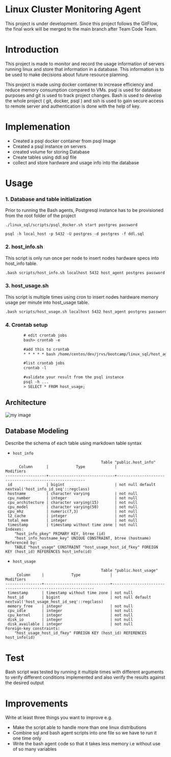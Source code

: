 # Linux Cluster Monitoring Agent
This project is under development. Since this project follows the GitFlow, the final work will be merged to the main branch after Team Code Team.


# Introduction
This project is made to monitor and record the usage information of servers running linux and store that information in a database. This information is to be used to make decisions about future resource planning.

This project is made using docker container to increase efficiency and reduce memory consumption compared to VMs. psql is used for database purposes and git is used to track project changes. Bash is used to develop the whole project ( git, docker, psql ) and ssh is used to gain secure access to remote server and authentication is done with the help of key.



# Implemenation

- Created a psql docker container from psql Image
- Created a psql instance on servers
- created volume for storing Database
- Create tables using ddl.sql file
- collect and store hardware and usage info into the database

# Usage
### **1. Database and table initialization**

Prior to running the Bash agents, Postgresql instance has to be provisioned from the root folder of the project
```
./linux_sql/scripts/psql_docker.sh start postgres password

psql -h local_host -p 5432 -U postgres -d postgres -f ddl.sql
```
###  2. host_info.sh

This script is only run once per node to insert nodes hardware specs into host_info table.
```dtd
.bash scripts/host_info.sh localhost 5432 host_agent postgres password
```

###  3. host_usage.sh

This script is multiple times using cron to insert nodes hardware memory usage per minute into host_usage table.
```dtd
.bash scripts/host_usage.sh localhost 5432 host_agent postgres password
```

###  4. Crontab setup


```dtd
        # edit crontab jobs
        bash> crontab -e

        #add this to crontab
        * * * * * bash /home/centos/dev/jrvs/bootcamp/linux_sql/host_agent/scripts/host_usage.sh localhost 5432 host_agent postgres password > /tmp/host_usage.log

        #list crontab jobs
        crontab -l

        #validate your result from the psql instance
        psql -h ...
        > SELECT * FROM host_usage;
```

## Architecture
![my image](./assets/my_image.jpg)




## Database Modeling
Describe the schema of each table using markdown table syntax
- `host_info`
``` 
                                          Table "public.host_info"
      Column      |            Type             |                       Modifiers                        
------------------+-----------------------------+--------------------------------------------------------
 id               | bigint                      | not null default nextval('host_info_id_seq'::regclass)
 hostname         | character varying           | not null
 cpu_number       | integer                     | not null
 cpu_architecture | character varying(15)       | not null
 cpu_model        | character varying(50)       | not null
 cpu_mhz          | numeric(7,3)                | not null
 l2_cache         | integer                     | not null
 total_mem        | integer                     | not null
 timestamp        | timestamp without time zone | not null
Indexes:
    "host_info_pkey" PRIMARY KEY, btree (id)
    "host_info_hostname_key" UNIQUE CONSTRAINT, btree (hostname)
Referenced by:
    TABLE "host_usage" CONSTRAINT "host_usage_host_id_fkey" FOREIGN KEY (host_id) REFERENCES host_info(id)
```
- `host_usage`
``` 
                                          Table "public.host_usage"
     Column     |            Type             |                          Modifiers                           
----------------+-----------------------------+--------------------------------------------------------------
 timestamp      | timestamp without time zone | not null
 host_id        | bigint                      | not null default nextval('host_usage_host_id_seq'::regclass)
 memory_free    | integer                     | not null
 cpu_idle       | integer                     | not null
 cpu_kernel     | integer                     | not null
 disk_io        | integer                     | not null
 disk_available | integer                     | not null
Foreign-key constraints:
    "host_usage_host_id_fkey" FOREIGN KEY (host_id) REFERENCES host_info(id)

```
# Test

Bash script was tested by running it multiple times with different arguments to verify different conditions implemented and also verify the results against the desired output

# Improvements
Write at least three things you want to improve
e.g.
- Make the script able to handle more than one linux distributions
- Combine sql and bash agent scripts into one file so we have to run it one time only
- Write the bash agent code so that it takes less memory i.e without use of so many variables

